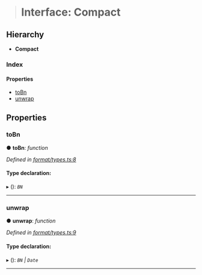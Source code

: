> # Interface: Compact

## Hierarchy

* **Compact**

### Index

#### Properties

* [toBn](_format_types_.compact.md#tobn)
* [unwrap](_format_types_.compact.md#unwrap)

## Properties

###  toBn

● **toBn**: *function*

*Defined in [format/types.ts:8](https://github.com/polkadot-js/common/blob/0021731/packages/util/src/format/types.ts#L8)*

#### Type declaration:

▸ (): *`BN`*

___

###  unwrap

● **unwrap**: *function*

*Defined in [format/types.ts:9](https://github.com/polkadot-js/common/blob/0021731/packages/util/src/format/types.ts#L9)*

#### Type declaration:

▸ (): *`BN` | `Date`*

___